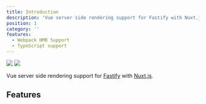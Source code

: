 ```yaml
---
title: Introduction
description: 'Vue server side rendering support for Fastify with Nuxt.js'
position: 1
category: ''
features:
  - Webpack HMR Support
  - TypeScript support
---
```


<img src="/preview.png" class="light-img" />
<img src="/preview-dark.png" class="dark-img" />

Vue server side rendering support for [Fastify](https://www.fastify.io) with [Nuxt.js](https://nuxtjs.org).

## Features

<list :items="features"></list>
